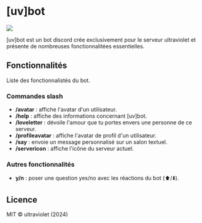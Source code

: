 # [uv]bot 

![](https://dxnuv.github.io/uv-bot/images/uvpng180x180.png)

[uv]bot est un bot discord crée exclusivement pour le serveur ultraviolet et présente de nombreuses fonctionnalitées essentielles.



## Fonctionnalités
Liste des fonctionnalistés du bot.
### Commandes slash
- **/avatar** : affiche l'avatar d'un utilisateur.
- **/help** : affiche des informations concernant [uv]bot.
- **/loveletter** : dévoile l'amour que tu portes envers une personne de ce serveur.
- **/profileavatar** : affiche l'avatar de profil d'un utilisateur.
- **/say** : envoie un message personnalisé sur un salon textuel.
- **/servericon** : affiche l'icône du serveur actuel.
### Autres fonctionnalités
- **y/n** : poser une question yes/no avec les réactions du bot (⬆️/⬇️).
## Licence
  MIT © ultraviolet (2024)
